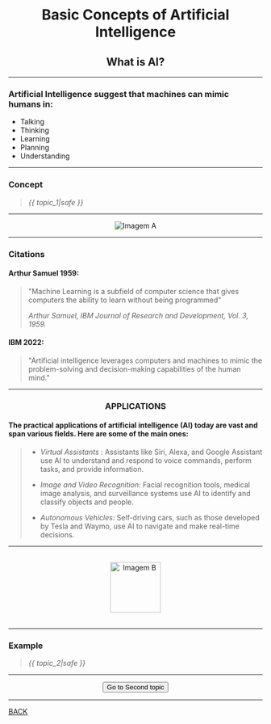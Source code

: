# <center> Basic Concepts of Artificial Intelligence</center>

## <center> What is AI?

---

### Artificial Intelligence suggest that machines can mimic humans in:

+ Talking
+ Thinking
+ Learning
+ Planning
+ Understanding

---

### Concept
>
> *{{ topic_1|safe }}*


---

<center> <img class="fade-in" src="{{ url_for('static', filename='images/A.png') }}" alt="Imagem A"> </center>

---

### Citations

#### Arthur Samuel 1959:
>
> "Machine Learning is a subfield of computer science that gives computers the ability to learn without being programmed"
>
> *Arthur Samuel, IBM Journal of Research and Development, Vol. 3, 1959.*

#### IBM 2022:
>
> "Artificial intelligence leverages computers and machines to mimic the problem-solving and decision-making capabilities of the human mind."

---

### <center> APPLICATIONS



#### The practical **applications** of artificial intelligence (AI) today are vast and span various fields. Here are some of the main ones:</h3>


>
> + *Virtual Assistants* : Assistants like Siri, Alexa, and Google Assistant use AI to understand and respond to voice commands, perform tasks, and provide information.
> 
> + *Image and Video Recognition*: Facial recognition tools, medical image analysis, and surveillance systems use AI to identify and classify objects and people.
> 
> + *Autonomous Vehicles*: Self-driving cars, such as those developed by Tesla and Waymo, use AI to navigate and make real-time decisions.

---

<br />

<center> <img class="fade-in" src="{{ url_for('static', filename='images/B.png') }}" alt="Imagem B" width="100" height="100"> </center>

<br />

---

### Example
>
> *{{ topic_2|safe }}*

---

<div>
    <center><form action="{{ url_for('page_3_2') }}" method="get">
        <button type="submit">Go to Second topic</button>
    </form>
</div>

---

<a href="/page_3">BACK</a>

    